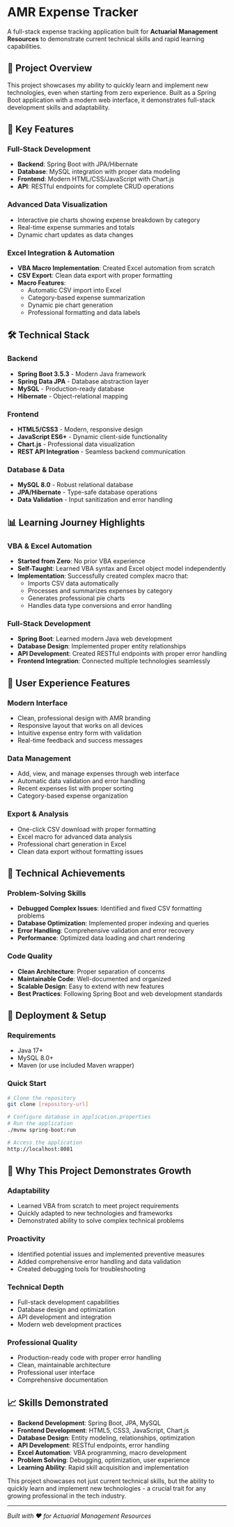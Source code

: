 # AMR Expense Tracker

A full-stack expense tracking application built for **Actuarial Management Resources** to demonstrate current technical skills and rapid learning capabilities.

## 🎯 Project Overview

This project showcases my ability to quickly learn and implement new technologies, even when starting from zero experience. Built as a Spring Boot application with a modern web interface, it demonstrates full-stack development skills and adaptability.

## 🚀 Key Features

### **Full-Stack Development**
- **Backend**: Spring Boot with JPA/Hibernate
- **Database**: MySQL integration with proper data modeling
- **Frontend**: Modern HTML/CSS/JavaScript with Chart.js
- **API**: RESTful endpoints for complete CRUD operations

### **Advanced Data Visualization**
- Interactive pie charts showing expense breakdown by category
- Real-time expense summaries and totals
- Dynamic chart updates as data changes

### **Excel Integration & Automation**
- **VBA Macro Implementation**: Created Excel automation from scratch
- **CSV Export**: Clean data export with proper formatting
- **Macro Features**: 
  - Automatic CSV import into Excel
  - Category-based expense summarization
  - Dynamic pie chart generation
  - Professional formatting and data labels

## 🛠️ Technical Stack

### **Backend**
- **Spring Boot 3.5.3** - Modern Java framework
- **Spring Data JPA** - Database abstraction layer
- **MySQL** - Production-ready database
- **Hibernate** - Object-relational mapping

### **Frontend**
- **HTML5/CSS3** - Modern, responsive design
- **JavaScript ES6+** - Dynamic client-side functionality
- **Chart.js** - Professional data visualization
- **REST API Integration** - Seamless backend communication

### **Database & Data**
- **MySQL 8.0** - Robust relational database
- **JPA/Hibernate** - Type-safe database operations
- **Data Validation** - Input sanitization and error handling

## 📊 Learning Journey Highlights

### **VBA & Excel Automation**
- **Started from Zero**: No prior VBA experience
- **Self-Taught**: Learned VBA syntax and Excel object model independently
- **Implementation**: Successfully created complex macro that:
  - Imports CSV data automatically
  - Processes and summarizes expenses by category
  - Generates professional pie charts
  - Handles data type conversions and error handling

### **Full-Stack Development**
- **Spring Boot**: Learned modern Java web development
- **Database Design**: Implemented proper entity relationships
- **API Development**: Created RESTful endpoints with proper error handling
- **Frontend Integration**: Connected multiple technologies seamlessly

## 🎨 User Experience Features

### **Modern Interface**
- Clean, professional design with AMR branding
- Responsive layout that works on all devices
- Intuitive expense entry form with validation
- Real-time feedback and success messages

### **Data Management**
- Add, view, and manage expenses through web interface
- Automatic data validation and error handling
- Recent expenses list with proper sorting
- Category-based expense organization

### **Export & Analysis**
- One-click CSV download with proper formatting
- Excel macro for advanced data analysis
- Professional chart generation in Excel
- Clean data export without formatting issues

## 🔧 Technical Achievements

### **Problem-Solving Skills**
- **Debugged Complex Issues**: Identified and fixed CSV formatting problems
- **Database Optimization**: Implemented proper indexing and queries
- **Error Handling**: Comprehensive validation and error recovery
- **Performance**: Optimized data loading and chart rendering

### **Code Quality**
- **Clean Architecture**: Proper separation of concerns
- **Maintainable Code**: Well-documented and organized
- **Scalable Design**: Easy to extend with new features
- **Best Practices**: Following Spring Boot and web development standards

## 🚀 Deployment & Setup

### **Requirements**
- Java 17+
- MySQL 8.0+
- Maven (or use included Maven wrapper)

### **Quick Start**
```bash
# Clone the repository
git clone [repository-url]

# Configure database in application.properties
# Run the application
./mvnw spring-boot:run

# Access the application
http://localhost:8081
```

## 🎯 Why This Project Demonstrates Growth

### **Adaptability**
- Learned VBA from scratch to meet project requirements
- Quickly adapted to new technologies and frameworks
- Demonstrated ability to solve complex technical problems

### **Proactivity**
- Identified potential issues and implemented preventive measures
- Added comprehensive error handling and data validation
- Created debugging tools for troubleshooting

### **Technical Depth**
- Full-stack development capabilities
- Database design and optimization
- API development and integration
- Modern web development practices

### **Professional Quality**
- Production-ready code with proper error handling
- Clean, maintainable architecture
- Professional user interface
- Comprehensive documentation

## 📈 Skills Demonstrated

- **Backend Development**: Spring Boot, JPA, MySQL
- **Frontend Development**: HTML5, CSS3, JavaScript, Chart.js
- **Database Design**: Entity modeling, relationships, optimization
- **API Development**: RESTful endpoints, error handling
- **Excel Automation**: VBA programming, macro development
- **Problem Solving**: Debugging, optimization, user experience
- **Learning Ability**: Rapid skill acquisition and implementation

This project showcases not just current technical skills, but the ability to quickly learn and implement new technologies - a crucial trait for any growing professional in the tech industry.

---

*Built with ❤️ for Actuarial Management Resources* 
